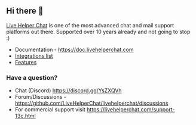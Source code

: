 ## Hi there 👋

[Live Helper Chat](https://github.com/LiveHelperChat/livehelperchat) is one of the most advanced chat and mail support platforms out there. Supported over 10 years already and not going to stop :)

* Documentation - https://doc.livehelperchat.com
* [Integrations list](https://github.com/LiveHelperChat/livehelperchat?tab=readme-ov-file#integrations)
* [Features](https://github.com/LiveHelperChat/livehelperchat?tab=readme-ov-file#features)

### Have a question?

* Chat (Discord) https://discord.gg/YsZXQVh
* Forum/Discussions - https://github.com/LiveHelperChat/livehelperchat/discussions
* For commercial support visit https://livehelperchat.com/support-13c.html


